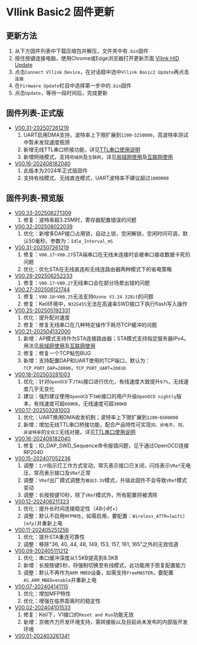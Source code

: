# Vllink Basic2 固件更新

## 更新方法
1. 从下方固件列表中下载压缩包并解压，文件夹中有`.bin`固件
2. 按住按键连接电脑，使用Chrome或Edge浏览器打开更新页面 [Vllink HID Update](https://vllogic.com/_static/tools/update/)
3. 点击`Connect Vllink Device`，在对话框中选中`Vllink Basic2 Update`再点击`连接`
4. 在`Firmware Update`栏目中选择第一步中的`.bin`固件
5. 点击`Update`，等待一段时间后，完成更新

## 固件列表-正式版
* [V00.31-202507261219](../_static/firmware/vllink_basic2.SVCommon0031202507261219.zip)
  1. UART启用DMA支持，波特率上下限扩展到`1200`-`3250000`，高波特率测试中暂未发现速度瓶颈
  2. 新增无线TTL串口桥接功能，详见[TTL串口使用说明](../hardware/vllink_uart)
  3. 新增网络模式，支持`局域网`及`互联网`，详见[局域网使用](../example/over_local_area_network)及[互联网使用](../example/over_internet)
* [V00.16-202408182040](../_static/firmware/vllink_basic2.SVCommon0016202408182040.zip)
  1. 此版本为2024年正式版固件
  2. 支持有线模式、无线直连模式，UART波特率不建议超过`1000000`

## 固件列表-预览版
* [V00.33-202508271309](../_static/firmware/vllink_basic2.SVCommon0033202508271309.zip)
  1. 修复：波特率超3.25M时，寄存器配置错误的问题
* [V00.32-202508022039](../_static/firmware/vllink_basic2.SVCommon0032202508022039.zip)
  1. 优化：新增多DAP接口占用锁，自动上锁，空闲解锁，空闲时间可调，默认50毫秒。参数为：`Idle_Interval_mS`
* [V00.31-202507261219](../_static/firmware/vllink_basic2.SVCommon0031202507261219.zip)
  1. 修复：`V00.17`-`V00.27`STA端串口在无线未连接时会被串口接收数据卡死的问题
  2. 优化：优化STA在无线直连和无线连路由器两种模式下的省电策略
* [V00.29-202506252233](../_static/firmware/vllink_basic2.SVCommon0029202506252233.zip)
  1. 修复：`V00.17`-`V00.27`无线串口会在部分场景出错的问题
* [V00.27-202506121744](../_static/firmware/vllink_basic2.SVCommon0027202506121744.zip)
  1. 修复：`V00.18`-`V00.25`无法支持`Ozone V3.24 32Bit`的问题
  2. 修复：Keil环境中，`N32G455`无法在高速率SWD接口下执行flash写入操作
* [V00.25-202505192331](../_static/firmware/vllink_basic2.SVCommon0025202505192331.zip)
  1. 优化：提升配对速度
  2. 修复：修复无线串口在几种特定操作下耗尽TCP缓冲的问题
* [V00.21-202504132000](../_static/firmware/vllink_basic2.SVCommon0021202504132000.zip)
  1. 新增：AP模式支持作为STA连接路由器；STA模式支持指定服务器IPv4。用法见[局域网使用](../example/over_local_area_network)及[互联网使用](../example/over_internet)
  2. 修复：修复一个TCP粘包BUG
  3. 新增：支持配置DAP和UART使用的TCP端口，默认为：`TCP_PORT_DAP=20000`，`TCP_PORT_UART=20010`
* [V00.18-202503281003](../_static/firmware/vllink_basic2.SVCommon0018202504040905.zip)
  1. 优化：针对`OpenOCD`下`JTAG`接口进行优化，有线速度大致提升`67%`，无线速度几乎无变化
  2. 建议：强烈建议使用`OpenOCD`下`SWD`接口的用户升级`OpenOCD nightly`版本，有线速度可超`600KB`，无线速度可超`300KB`
* [V00.17-202503281003](../_static/firmware/vllink_basic2.SVCommon0017202503281003.zip)
  1. 优化：UART换用DMA收发机制；波特率上下限扩展到`1200`-`6500000`
  2. 新增：增加无线TTL串口桥接功能，配合产品特性可实现`同、异电平`、`同、异波特率`的`全双工`无线对接。详见[TTL串口使用说明](../hardware/vllink_uart)
* [V00.16-202408182040](../_static/firmware/vllink_basic2.SVCommon0016202408182040.zip)
  1. 修复：ID_DAP_SWD_Sequence命令报错问题，见于通过OpenOCD连接RP2040
* [V00.15-202407052236](../_static/firmware/vllink_basic2.SVCommon0015202407052236.zip)
  1. 调整：`I/F`指示灯工作方式变动，常灭表示接口已关闭，闪烁表示`VRef`无电压，常亮表示接口及`VRef`正常
  2. 调整：`VRef`出厂模式调整为`输出3.3V`模式，升级此固件不会导致`VRef`模式变动
  3. 调整：长按按键10秒，除了`VRef`模式外，所有配置将被清除
* [V00.12-202406211323](../_static/firmware/vllink_basic2.SVCommon0012202406211323.zip)
  1. 优化：提升长时间连接稳定性（48小时+）
  2. 调整：默认不启用`MFP特性`，如需启用，要配置：`Wireless_ATTR=[wifi][mfp]`并重新上电
* [V00.11-202405251256](../_static/firmware/vllink_basic2.SVCommon0011202405251256.zip)
  1. 优化：提升STA重连可靠性
  2. 调整：移除"36, 40, 44, 48, 149, 153, 157, 161, 165"之外的无效信道
* [V00.09-202405111212](../_static/firmware/vllink_basic2.SVCommon0009202405111212.zip)
  1. 优化：串口缓冲深度从1.5KB提高到8.5KB
  2. 新增：长按按键5秒，将强制切换至有线模式，此功能用于恢复配置能力
  3. 调整：默认不再作为`ARM MBED`设备，如需支持`FreeMASTER`，要配置`AS_ARM_MBED=enable`并重新上电
* [V00.07-202404141115](../_static/firmware/vllink_basic2.SVCommon0007202404141115.zip)
  1. 优化：增加MFP特性
  2. 优化：增强在临界距离时的稳定性
* [V00.02-202404101533](../_static/firmware/vllink_basic2.SVCommon0002202404101533.zip)
  1. 修复：Keil下，V1接口的`Reset and Run`功能无效
  2. 新增：京微齐力开发环境支持，需转接板以及目前尚未发布的内部版开发环境
* [V00.01-202403261341](../_static/firmware/vllink_basic2.SVCommon0001202403261341.zip)
